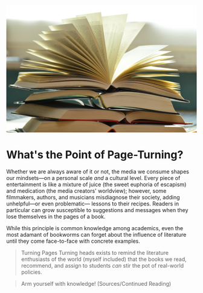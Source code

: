 ![Open Book](https://github.com/MMOG77/01-My-Blog/blob/master/Boox.jpeg)
# What's the Point of Page-Turning?

Whether we are always aware of it or not, the media we consume shapes our mindsets&mdash;on a personal scale *and* a cultural level. Every piece of entertainment is like a mixture of juice (the sweet euphoria of escapism) and medication (the media creators' worldview); however, some filmmakers, authors, and musicians misdiagnose their society, adding unhelpful&mdash;or even problematic&mdash; lessons to their recipes. Readers in particular can grow susceptible to suggestions and messages when they lose themselves in the pages of a book.

While this principle is common knowledge among academics, even the most adamant of bookworms can forget about the influence of literature until they come face-to-face with concrete examples.
>Turning Pages Turning heads exists to remind the literature enthusiasts of the world (myself included) that the books we read, recommend, and assign to students *can* stir the pot of real-world policies.

> Arm yourself with knowledge! (Sources/Continued Reading)
>
>
>

